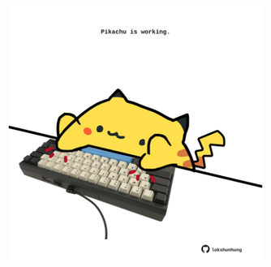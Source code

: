 <!-- built at 05/07/2022, 18:00:50 UTC -->
<p align="center">
  <img width="500" height="500" src="./ReadmeImage.svg">
</p>
